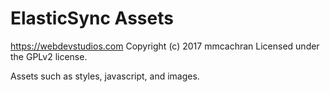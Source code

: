 # ElasticSync Assets #
https://webdevstudios.com
Copyright (c) 2017 mmcachran
Licensed under the GPLv2 license.

Assets such as styles, javascript, and images.